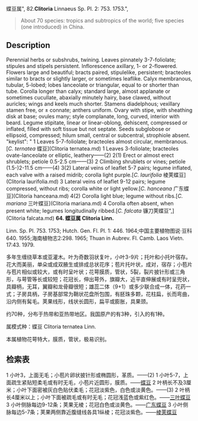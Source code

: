 蝶豆属",
82.**Clitoria** Linnaeus Sp. Pl. 2: 753. 1753.",

> About 70 species: tropics and subtropics of the world; five species (one introduced) in China.

## Description
Perennial herbs or subshrubs, twining. Leaves pinnately 3-7-foliolate; stipules and stipels persistent. Inflorescence axillary, 1- or 2-flowered. Flowers large and beautiful; bracts paired, stipulelike, persistent; bracteoles similar to bracts or slightly larger, or sometimes leaflike. Calyx membranous, tubular, 5-lobed; lobes lanceolate or triangular, equal to or shorter than tube. Corolla longer than calyx; standard large, almost applanate or sometimes cucullate, abaxially minutely hairy, base clawed, without auricles; wings and keels much shorter. Stamens diadelphous; vexillary stamen free, or ± connate; anthers uniform. Ovary with stipe, with sheathing disk at base; ovules many; style complanate, long, curved, interior with beard. Legume stipitate, linear or linear-oblong, dehiscent, compressed or inflated, filled with soft tissue but not septate. Seeds subglobose or ellipsoid, compressed; hilum small, central or subcentral, strophiole absent.
  "keylist": "
1 Leaves 5-7-foliolate; bracteoles almost circular, membranous.[*C. ternatea* 蝶豆](Clitoria ternatea.md)
1 Leaves 3-foliolate; bracteoles ovate-lanceolate or elliptic, leathery——(2)
2(1) Erect or almost erect shrublets; petiole 0.5-2.5 cm——(3)
2 Climbing shrublets or vines; petiole (1.5-)2-11.5 cm——(4)
3(2) Lateral veins of leaflet 5-7 pairs; legume inflated, each valve with a raised midrib; corolla light purple.[*C. laurifolia* 棱荚蝶豆](Clitoria laurifolia.md)
3 Lateral veins of leaflet 9-12 pairs; legume compressed, without ribs; corolla white or light yellow.[*C. hanceana* 广东蝶豆](Clitoria hanceana.md)
4(2) Corolla light blue; legume without ribs.[*C. mariana* 三叶蝶豆](Clitoria mariana.md)
4 Corolla often absent, when present white; legumes longitudinally ribbed.[*C. falcata* 镰刀荚蝶豆",](Clitoria falcata.md)
**64. 蝶豆属 Clitoria Linn.**

Linn. Sp. Pl. 753. 1753; Hutch. Gen. Fl. Pl. 1: 446. 1964;中国主要植物图说·豆科640. 1955;海南植物志2:298. 1965; Thuan in Aubrev. Fl. Camb. Laos Vietn. 17:43. 1979.

多年生缠绕草本或亚灌木。叶为奇数羽状复叶，小叶3-9片；托叶和小托叶宿存。花大而美丽，单朵或成双腋生或排成总状花序；苞片托叶状，成对，宿存；小苞片与苞片相似或较大，或有时呈叶状；花萼膜质，管状，5裂，裂片披针形或三角形，与萼管等长或较短；花冠长，伸出萼外，旗瓣大，近平直伸展或有时呈兜状，具瓣柄，无耳，翼瓣和龙骨瓣很短；雄蕊二体（9+1）或多少联合成一体，花药一式；子房具柄，子房基部常为鞘状花盘所包围，有胚珠多颗，花柱扁，长而弯曲，沿内侧有髯毛。荚果线形，线状长圆形，扁平或膨胀，具果颈。

约70种，分布于热带和亚热带地区。我国原产的有3种，引入的有1种。

属模式种：蝶豆 Clitoria ternatea Linn.

本属植物花萼特大，膜质，管状，极易识别。

## 检索表

1 小叶3，上面无毛；小苞片卵状披针形或椭圆形，革质。——(2)
1 小叶5-7，上面疏生紧贴短柔毛或有时无毛，小苞片近圆形，膜质。——[蝶豆](Clitoria%20ternatea.md)
2 叶柄长不及3厘米；小叶下面密被灰白色贴伏柔毛；花冠淡紫色，白色或淡黄色。——(3)
2 叶柄长4厘米以上；小叶下面被疏毛或有时无毛；花冠浅蓝色或紫红色。——[三叶蝶豆](Clitoria%20mariana.md)
3 小叶侧脉每边9-12条；荚果无棱；花冠白色或淡黄色。——[广东蝶豆](Clitoria%20hanceana.md)
3 小叶侧脉每边5-7条；荚果两侧靠近腹缝线各具1纵棱；花冠淡紫色。——[棱荚蝶豆](Clitoria%20laurifolia.md)
